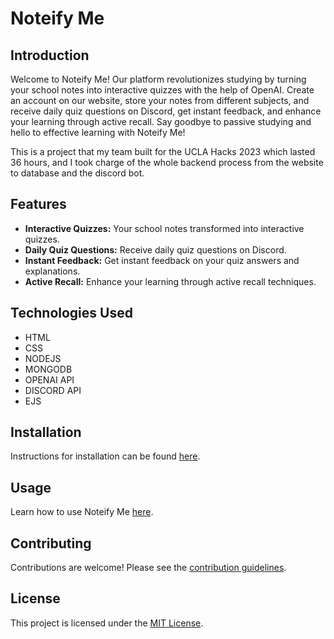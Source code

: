 # Noteify Me

## Introduction

Welcome to Noteify Me! Our platform revolutionizes studying by turning your school notes into interactive quizzes with the help of OpenAI. Create an account on our website, store your notes from different subjects, and receive daily quiz questions on Discord, get instant feedback, and enhance your learning through active recall. Say goodbye to passive studying and hello to effective learning with Noteify Me!

This is a project that my team built for the UCLA Hacks 2023 which lasted 36 hours, and I took charge of the whole backend process from the website to database and the discord bot.

## Features

- **Interactive Quizzes:** Your school notes transformed into interactive quizzes.
- **Daily Quiz Questions:** Receive daily quiz questions on Discord.
- **Instant Feedback:** Get instant feedback on your quiz answers and explanations.
- **Active Recall:** Enhance your learning through active recall techniques.

## Technologies Used
* HTML
* CSS
* NODEJS
* MONGODB
* OPENAI API
* DISCORD API
* EJS

## Installation

Instructions for installation can be found [here](#).

## Usage

Learn how to use Noteify Me [here](#).

## Contributing

Contributions are welcome! Please see the [contribution guidelines](CONTRIBUTING.md).

## License

This project is licensed under the [MIT License](LICENSE).

